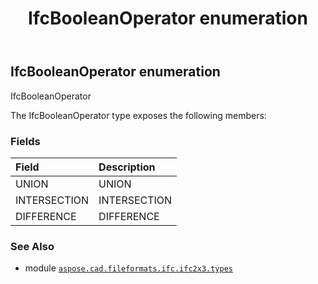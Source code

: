﻿---
title: IfcBooleanOperator enumeration
second_title: Aspose.CAD for Python via .NET API References
description: 
type: docs
weight: 1810
url: /python-net/aspose.cad.fileformats.ifc.ifc2x3.types/ifcbooleanoperator/
is_root: false
---

## IfcBooleanOperator enumeration

IfcBooleanOperator



The IfcBooleanOperator type exposes the following members:

### Fields
| Field | Description |
| :- | :- |
| UNION | UNION |
| INTERSECTION | INTERSECTION |
| DIFFERENCE | DIFFERENCE |



### See Also
* module [`aspose.cad.fileformats.ifc.ifc2x3.types`](..)
